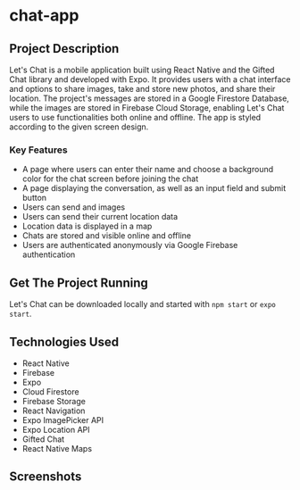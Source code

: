 # chat-app

## Project Description
Let's Chat is a mobile application built using React Native and the Gifted Chat library and developed with Expo. It provides users with a chat interface and options to share images, take and store new photos, and share their location. The project's messages are stored in a Google Firestore Database, while the images are stored in Firebase Cloud Storage, enabling Let's Chat users to use functionalities both online and offline. The app is styled according to the given screen design.

### Key Features
* A page where users can enter their name and choose a background color for the chat screen before joining the chat
* A page displaying the conversation, as well as an input field and submit button
* Users can send and images
* Users can send their current location data
* Location data is displayed in a map
* Chats are stored and visible online and offline
* Users are authenticated anonymously via Google Firebase authentication

## Get The Project Running
Let's Chat can be downloaded locally and started with `npm start` or `expo start`.

## Technologies Used
* React Native
* Firebase
* Expo
* Cloud Firestore
* Firebase Storage
* React Navigation
* Expo ImagePicker API
* Expo Location API
* Gifted Chat
* React Native Maps

## Screenshots
